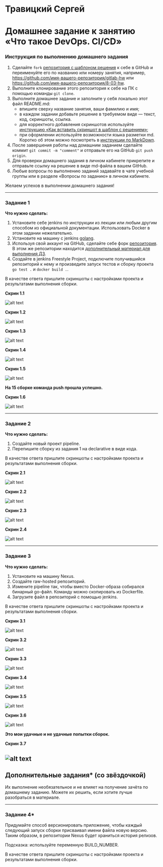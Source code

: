 # Травицкий Сергей
# Домашнее задание к занятию «Что такое DevOps. СI/СD»

### Инструкция по выполнению домашнего задания

   1. Сделайте `fork` [репозитория c шаблоном решения](https://github.com/netology-code/sys-pattern-homework) к себе в GitHub и переименуйте его по названию или номеру занятия, например, https://github.com/имя-вашего-репозитория/gitlab-hw или https://github.com/имя-вашего-репозитория/8-03-hw.
   2. Выполните клонирование этого репозитория к себе на ПК с помощью команды `git clone`.
   3. Выполните домашнее задание и заполните у себя локально этот файл README.md:
      - впишите сверху название занятия, ваши фамилию и имя;
      - в каждом задании добавьте решение в требуемом виде — текст, код, скриншоты, ссылка.
      - для корректного добавления скриншотов используйте [инструкцию «Как вставить скриншот в шаблон с решением»](https://github.com/netology-code/sys-pattern-homework/blob/main/screen-instruction.md);
      - при оформлении используйте возможности языка разметки md. Коротко об этом можно посмотреть в [инструкции  по MarkDown](https://github.com/netology-code/sys-pattern-homework/blob/main/md-instruction.md).
   4. После завершения работы над домашним заданием сделайте коммит `git commit -m "comment"` и отправьте его на GitHub `git push origin`.
   5. Для проверки домашнего задания в личном кабинете прикрепите и отправьте ссылку на решение в виде md-файла в вашем GitHub.
   6. Любые вопросы по выполнению заданий задавайте в чате учебной группы или в разделе «Вопросы по заданию» в личном кабинете.
   
Желаем успехов в выполнении домашнего задания!

---

### Задание 1

**Что нужно сделать:**

1. Установите себе jenkins по инструкции из лекции или любым другим способом из официальной документации. Использовать Docker в этом задании нежелательно.
2. Установите на машину с jenkins [golang](https://golang.org/doc/install).
3. Используя свой аккаунт на GitHub, сделайте себе форк [репозитория](https://github.com/netology-code/sdvps-materials.git). В этом же репозитории находится [дополнительный материал для выполнения ДЗ](https://github.com/netology-code/sdvps-materials/blob/main/CICD/8.2-hw.md).
3. Создайте в jenkins Freestyle Project, подключите получившийся репозиторий к нему и произведите запуск тестов и сборку проекта ```go test .``` и  ```docker build .```.  

В качестве ответа пришлите скриншоты с настройками проекта и результатами выполнения сборки.  

**Скрин 1.1**  

![alt text](https://github.com/travickiy67/DevOps.-I-D/blob/main/img/jenkins1.1.png)  

**Скрин 1.2**  

![alt text](https://github.com/travickiy67/DevOps.-I-D/blob/main/img/jenkins1.2.png)  

**Скрин 1.3**  

![alt text](https://github.com/travickiy67/DevOps.-I-D/blob/main/img/jenkins1.3.png)  

**Скрин 1.4**  

![alt text](https://github.com/travickiy67/DevOps.-I-D/blob/main/img/jenkins1.4.png)  

**Скрин 1.5**  

![alt text](https://github.com/travickiy67/DevOps.-I-D/blob/main/img/jenkins1.5.png)  

**На 15 сборке команда push прошла успешно.**  

**Скрин 1.6**  

![alt text](https://github.com/travickiy67/DevOps.-I-D/blob/main/img/jenkins1.6.png)  

---

### Задание 2

**Что нужно сделать:**

1. Создайте новый проект pipeline.
2. Перепишите сборку из задания 1 на declarative в виде кода.

В качестве ответа пришлите скриншоты с настройками проекта и результатами выполнения сборки.  

**Скрин 2.1**  

![alt text](https://github.com/travickiy67/DevOps.-I-D/blob/main/img/jenkins2.1.png)  

**Скрин 2.2**  

![alt text](https://github.com/travickiy67/DevOps.-I-D/blob/main/img/jenkins2.2.png)  

**Скрин 2.3**  

![alt text](https://github.com/travickiy67/DevOps.-I-D/blob/main/img/jenkins2.3.png)  

**Скрин 2.4**  

![alt text](https://github.com/travickiy67/DevOps.-I-D/blob/main/img/jenkins2.4.png)  

---

### Задание 3

**Что нужно сделать:**

1. Установите на машину Nexus.
1. Создайте raw-hosted репозиторий.
1. Измените pipeline так, чтобы вместо Docker-образа собирался бинарный go-файл. Команду можно скопировать из Dockerfile.
1. Загрузите файл в репозиторий с помощью jenkins.

В качестве ответа пришлите скриншоты с настройками проекта и результатами выполнения сборки.  

**Скрин 3.1**  

![alt text](https://github.com/travickiy67/DevOps.-I-D/blob/main/img/jenkins3.1.png)  

**Скрин 3.2**  

![alt text](https://github.com/travickiy67/DevOps.-I-D/blob/main/img/jenkins3.2.png)  

**Скрин 3.3**  

![alt text](https://github.com/travickiy67/DevOps.-I-D/blob/main/img/jenkins3.3.png)  

**Скрин 3.4**  

![alt text](https://github.com/travickiy67/DevOps.-I-D/blob/main/img/jenkins3.4.png)  

**Скрин 3.5**  

![alt text](https://github.com/travickiy67/DevOps.-I-D/blob/main/img/jenkins3.5.png)  

**Скрин 3.6**  

![alt text](https://github.com/travickiy67/DevOps.-I-D/blob/main/img/jenkins3.6.png)  

**Это мои удачные и не удачные попытки сборок.**

**Скрин 3.7**  

![alt text](https://github.com/travickiy67/DevOps.-I-D/blob/main/img/jenkins3.7.png)  
---
## Дополнительные задания* (со звёздочкой)

Их выполнение необязательное и не влияет на получение зачёта по домашнему заданию. Можете их решить, если хотите лучше разобраться в материале.

---

### Задание 4*

Придумайте способ версионировать приложение, чтобы каждый следующий запуск сборки присваивал имени файла новую версию. Таким образом, в репозитории Nexus будет храниться история релизов.

Подсказка: используйте переменную BUILD_NUMBER.

В качестве ответа пришлите скриншоты с настройками проекта и результатами выполнения сборки.
